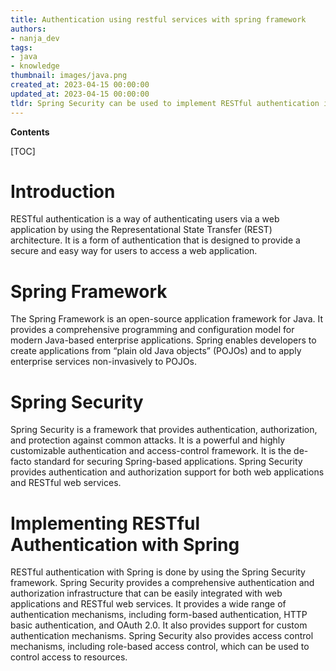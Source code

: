 ```yaml
---
title: Authentication using restful services with spring framework
authors:
- nanja_dev
tags:
- java
- knowledge
thumbnail: images/java.png
created_at: 2023-04-15 00:00:00
updated_at: 2023-04-15 00:00:00
tldr: Spring Security can be used to implement RESTful authentication in Java.
---
```


**Contents**

[TOC]

# Introduction
RESTful authentication is a way of authenticating users via a web application by using the Representational State Transfer (REST) architecture. It is a form of authentication that is designed to provide a secure and easy way for users to access a web application.

# Spring Framework
The Spring Framework is an open-source application framework for Java. It provides a comprehensive programming and configuration model for modern Java-based enterprise applications. Spring enables developers to create applications from “plain old Java objects” (POJOs) and to apply enterprise services non-invasively to POJOs.

# Spring Security
Spring Security is a framework that provides authentication, authorization, and protection against common attacks. It is a powerful and highly customizable authentication and access-control framework. It is the de-facto standard for securing Spring-based applications. Spring Security provides authentication and authorization support for both web applications and RESTful web services.

# Implementing RESTful Authentication with Spring
RESTful authentication with Spring is done by using the Spring Security framework. Spring Security provides a comprehensive authentication and authorization infrastructure that can be easily integrated with web applications and RESTful web services. It provides a wide range of authentication mechanisms, including form-based authentication, HTTP basic authentication, and OAuth 2.0. It also provides support for custom authentication mechanisms. Spring Security also provides access control mechanisms, including role-based access control, which can be used to control access to resources.
